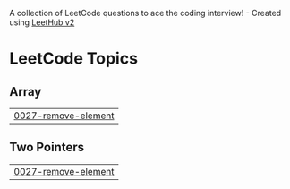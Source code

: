 A collection of LeetCode questions to ace the coding interview! - Created using [LeetHub v2](https://github.com/arunbhardwaj/LeetHub-2.0)
<!---LeetCode Topics Start-->
# LeetCode Topics
## Array
|  |
| ------- |
| [0027-remove-element](https://github.com/meengi07/problem-solving/tree/master/0027-remove-element) |
## Two Pointers
|  |
| ------- |
| [0027-remove-element](https://github.com/meengi07/problem-solving/tree/master/0027-remove-element) |
<!---LeetCode Topics End-->